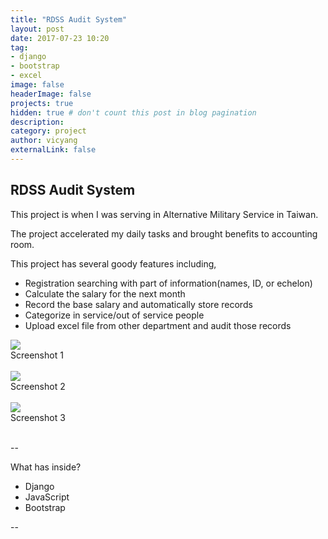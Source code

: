 ```yaml
---
title: "RDSS Audit System"
layout: post
date: 2017-07-23 10:20
tag:
- django
- bootstrap
- excel
image: false
headerImage: false
projects: true
hidden: true # don't count this post in blog pagination
description: 
category: project
author: vicyang
externalLink: false
---
```



## RDSS Audit System

This project is when I was serving in Alternative Military Service in Taiwan.

The project accelerated my daily tasks and brought benefits to accounting room.

This project has several goody features including,
- Registration searching with part of information(names, ID, or echelon)
- Calculate the salary for the next month
- Record the base salary and automatically store records
- Categorize in service/out of service people
- Upload excel file from other department and audit those records

<img src="{{site.url}}/assets/images/2017-07-23-rdss-audit-system/1.png">
<figcaption class="caption">Screenshot 1</figcaption>
<br/>

<img src="{{site.url}}/assets/images/2017-07-23-rdss-audit-system/2.png">
<figcaption class="caption">Screenshot 2</figcaption>
<br/>

<img src="{{site.url}}/assets/images/2017-07-23-rdss-audit-system/3.png">
<figcaption class="caption">Screenshot 3</figcaption>
<br/>

--

What has inside?

- Django
- JavaScript
- Bootstrap

--


